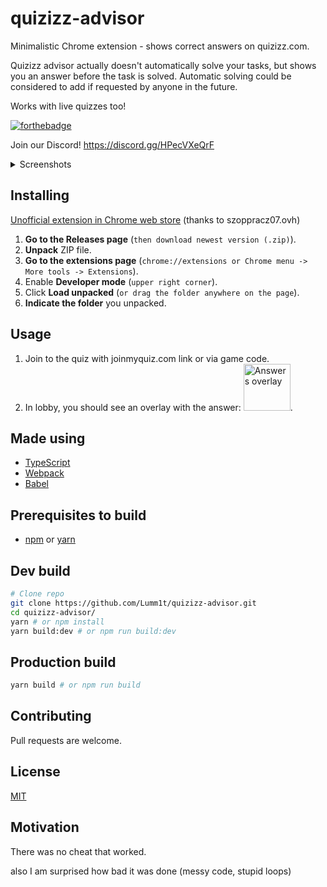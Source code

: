 # quizizz-advisor

Minimalistic Chrome extension - shows correct answers on quizizz.com.

Quizizz advisor actually doesn't automatically solve your tasks, but shows you an answer before the task is solved. Automatic solving could be considered to add if requested by anyone in the future.

Works with live quizzes too!

[![forthebadge](https://forthebadge.com/images/badges/made-with-typescript.svg)](https://forthebadge.com)

Join our Discord! https://discord.gg/HPecVXeQrF

<details>
  <summary>Screenshots</summary>

###### \*click for larger size\*

##### Single choice
[<img width="400" src="https://i.imgur.com/mnKAkVl.png" alt="Single choice">](https://i.imgur.com/mnKAkVl.png)

##### Multiple choice
[<img width="400" src="https://i.imgur.com/Ok5021c.png" alt="Multiple choice">](https://i.imgur.com/Ok5021c.png)

##### Text input response
[<img width="400" src="https://i.imgur.com/xkviL2x.png" alt="Text input response">](https://i.imgur.com/xkviL2x.png)

</details>

## Installing

[Unofficial extension in Chrome web store]()
(thanks to szoppracz07.ovh)

1. **Go to the Releases page** (`then download newest version (.zip)`).
2. **Unpack** ZIP file.
3. **Go to the extensions page** (`chrome://extensions or Chrome menu -> More tools -> Extensions`).
4. Enable **Developer mode** (`upper right corner`).
5. Click **Load unpacked** (`or drag the folder anywhere on the page`).
6. **Indicate the folder** you unpacked.

## Usage
1. Join to the quiz with joinmyquiz.com link or via game code.
2. In lobby, you should see an overlay with the answer:
[<img width="75" src="https://i.imgur.com/svLjTi5.png" alt="Answers overlay">](https://i.imgur.com/svLjTi5.png).

## Made using

- [TypeScript](https://www.typescriptlang.org/)
- [Webpack](https://webpack.js.org/)
- [Babel](https://babeljs.io/)

## Prerequisites to build

- [npm](https://www.npmjs.com/) or [yarn](https://yarnpkg.com/lang/en/)

## Dev build

```bash
# Clone repo
git clone https://github.com/Lumm1t/quizizz-advisor.git
cd quizizz-advisor/
yarn # or npm install
yarn build:dev # or npm run build:dev
```

## Production build

```bash
yarn build # or npm run build
```

## Contributing

Pull requests are welcome.

## License

[MIT](https://choosealicense.com/licenses/mit/)

## Motivation

There was no cheat that worked.

also I am surprised how bad it was done (messy code, stupid loops)
